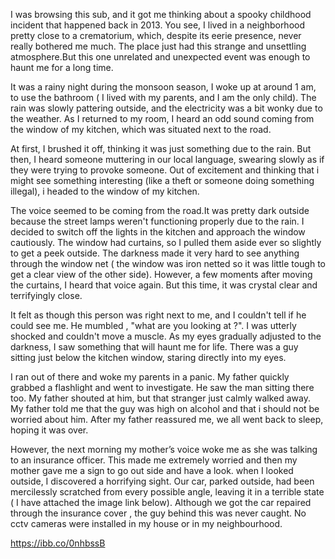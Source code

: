 I was browsing this sub, and it got me thinking about a spooky childhood incident that happened back in 2013. You see, I lived in a neighborhood pretty close to a crematorium, which, despite its eerie presence, never really bothered me much. The place just had this strange and unsettling atmosphere.But this one unrelated and unexpected event was enough to haunt me for a long time. 

It was a rainy night during the monsoon season, I woke up at around 1 am, to use the bathroom ( I lived with my parents, and I am the only child). The rain was slowly pattering outside, and the electricity was a bit wonky due to the weather. As I returned to my room, I heard an odd sound coming from the window of my kitchen, which was situated next to the road.

At first, I brushed it off, thinking it was just something due to the rain. But then, I heard someone muttering in our local language, swearing slowly as if they were trying to provoke someone. Out of excitement and thinking that i might see something interesting (like a theft or someone doing something illegal), i headed to the window of my kitchen. 

The voice seemed to be coming from the road.It was pretty dark outside because the street lamps weren't functioning properly due to the rain. I decided to switch off the lights in the kitchen and approach the window cautiously. The window had curtains, so I pulled them aside ever so slightly to get a peek outside. The darkness made it very hard to see anything through the window net ( the window was iron netted so it was little tough to get a clear view of the other side). However, a few moments after moving the curtains, I heard that voice again. But this time, it was crystal clear and terrifyingly close.

It felt as though this person was right next to me, and I couldn't tell if he could see me. He mumbled , "what are you looking at ?".  I was utterly shocked and couldn't move a muscle. As my eyes gradually adjusted to the darkness, I saw something that will haunt me for life. There was a guy sitting just below the kitchen window, staring directly into my eyes.

I ran out of there and woke my parents in a panic. My father quickly grabbed a flashlight and went to investigate. He saw the man sitting there too. My father shouted at him, but that stranger just calmly walked away. My father told me that the guy was high on alcohol and that i should not be worried about him. After my father reassured me, we all went back to sleep, hoping it was over.

However, the next morning my mother’s voice woke me as she was talking to an insurance officer. This made me extremely worried and then my mother gave me a sign to go out side and have a look. when I looked outside, I discovered a horrifying sight. Our car, parked outside, had been mercilessly scratched from every possible angle, leaving it in a terrible state ( I have attached the image link below). Although we got the car repaired through the insurance cover , the guy behind this was never caught. No cctv cameras were installed in my house or in my neighbourhood. 

https://ibb.co/0nhbssB